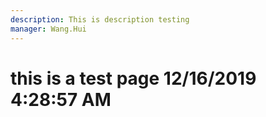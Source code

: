 ```yaml
---
description: This is description testing
manager: Wang.Hui
---
```

# this is a test page 12/16/2019 4:28:57 AM